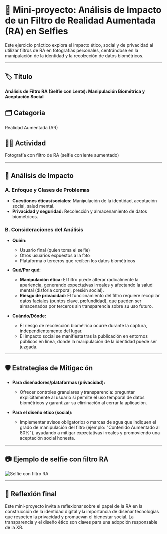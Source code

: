 # 📸 Mini-proyecto: Análisis de Impacto de un Filtro de Realidad Aumentada (RA) en Selfies

Este ejercicio práctico explora el impacto ético, social y de privacidad al utilizar filtros de RA en fotografías personales, centrándose en la manipulación de la identidad y la recolección de datos biométricos.

---

## 🏷️ Título
**Análisis de Filtro RA (Selfie con Lente): Manipulación Biométrica y Aceptación Social**

## 🗂️ Categoría
Realidad Aumentada (AR)

## 🏃‍♂️ Actividad
Fotografía con filtro de RA (selfie con lente aumentado)

---

## 🔎 Análisis de Impacto

### A. Enfoque y Clases de Problemas

- **Cuestiones éticas/sociales:** Manipulación de la identidad, aceptación social, salud mental.
- **Privacidad y seguridad:** Recolección y almacenamiento de datos biométricos.

### B. Consideraciones del Análisis

- **Quién:**  
  - Usuario final (quien toma el selfie)
  - Otros usuarios expuestos a la foto
  - Plataforma o terceros que reciben los datos biométricos

- **Qué/Por qué:**  
  - **Manipulación ética:** El filtro puede alterar radicalmente la apariencia, generando expectativas irreales y afectando la salud mental (disforia corporal, presión social).
  - **Riesgo de privacidad:** El funcionamiento del filtro requiere recopilar datos faciales (puntos clave, profundidad), que pueden ser almacenados por terceros sin transparencia sobre su uso futuro.

- **Cuándo/Dónde:**  
  - El riesgo de recolección biométrica ocurre durante la captura, independientemente del lugar.
  - El impacto social se manifiesta tras la publicación en entornos públicos en línea, donde la manipulación de la identidad puede ser juzgada.

---

## 🛡️ Estrategias de Mitigación

- **Para diseñadores/plataformas (privacidad):**  
  - Ofrecer controles granulares y transparencia: preguntar explícitamente al usuario si permite el uso temporal de datos biométricos y garantizar su eliminación al cerrar la aplicación.

- **Para el diseño ético (social):**  
  - Implementar avisos obligatorios o marcas de agua que indiquen el grado de manipulación del filtro (ejemplo: "Contenido Aumentado al 80%"), ayudando a mitigar expectativas irreales y promoviendo una aceptación social honesta.

---

## 📷 Ejemplo de selfie con filtro RA

![Selfie con filtro RA](https://petapixel.com/assets/uploads/2023/07/Aged-Filter-Feature3-800x420.jpg)

---

## 💬 Reflexión final

Este mini-proyecto invita a reflexionar sobre el papel de la RA en la construcción de la identidad digital y la importancia de diseñar tecnologías que respeten la privacidad y promuevan el bienestar social. La transparencia y el diseño ético son claves para una adopción responsable de la XR.